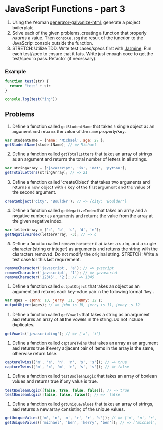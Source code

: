 # JavaScript Functions - part 3

1. Using the Yeoman [generator-galvanize-html](https://github.com/gSchool/generator-galvanize-html), generate a project boilerplate.
1. Solve each of the given problems, creating a function that properly *returns* a value. Then `console.log` the result of the function to the JavaScript console outside the function.
1. STRETCH: Utilize TDD. Write test cases/specs first with [Jasmine](http://jasmine.github.io/). Run each test/spec to ensure that it fails. Write just enough code to get the test/spec to pass. Refactor (if necessary).

### Example

```javascript
function test(str) {
  return "test" + str
}

console.log(test("ing"))
```

## Problems

1. Define a function called `getStudentName` that takes a single object as an argument and returns the value of the `name` property/key.

  ```javascript
  var studentName = {name: 'Michael', age: 27 };
  getStudentName(studentName); // => Michael
  ```

2. Define a function called `getTotalLetters` that takes an array of strings as an argument and returns the total number of letters in all strings.

  ```javascript
  var stringArray = ['javascript', 'is', 'not', 'python'];
  getTotalLetters(stringArray); // => 21
  ```

3. Define a function called 'createObject' that takes two arguments and returns a new object with a key of the first argument and the value of the second argument.

  ```javascript
  createObject('city', 'Boulder'); // => {city: 'Boulder'}
  ```

4. Define a function called `getNegativeIndex` that takes an array and a negative number as arguments and returns the value from the array at the given negative index.

  ```javascript
  var letterArray = ['a', 'b', 'c', 'd', 'e'];
  getNegativeIndex(letterArray, -3); // => c
  ```

5. Define a function called `removeCharacter` that takes a string and a single character (string or integer) as arguments and returns the string with the characters removed. Do not modify the original string. STRETCH: Write a test case for this last requirement.

  ```javascript
  removeCharacter('javascript', 'a'); // => jvscript
  removeCharacter('javascript', '1'); // => javascript
  removeCharacter('12345', '2'); // => 1345
  ```

1. Define a function called `outputObject` that takes an object as an argument and returns each key-value pair in the following format 'key .

  ```javascript
  var ages = {john: 10, jerry: 11, jenny: 12 };
  outputObject(ages); // => john is 10, jerry is 11, jenny is 12
  ```

1. Define a function called `getVowels` that takes a string as an argument and returns an array of all the vowels in the string. Do not include duplicates.

  ```javascript
  getVowels('javascripting'); // => ['a', 'i']
  ```

1. Define a function called `captureTwins` that takes an array as an argument and returns true if every adjacent pair of items in the array is the same, otherwise return false.

  ```javascript
  captureTwins(['m', 'm', 'n', 'n', 's', 's']); // => true
  captureTwins(['m', 'm', 'm', 'n', 's', 's']); // => false
  ```

1. Define a function called `testBooleanLogic` that takes an array of boolean values and returns true if any value is true.

  ```javascript
  testBooleanLogic([false, true, false, false]); // => true
  testBooleanLogic([false, false, false]); // =>  false
  ```

1. Define a function called `getUniqueValues` that takes an array of strings, and returns a new array consisting of the unique values.

  ```javascript
  getUniqueValues(['m', 'n', 'm', 'r', 'r', 's']); // => ['m', 'n', 'r', 's']
  getUniqueValues(['michael', 'ben', 'kerry', 'ben']); // => ['michael', 'ben', 'kerry']
  ```
